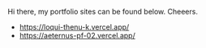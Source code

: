 Hi there, my portfolio sites can be found below. Cheeers.
 - https://loqui-thenu-k.vercel.app/
 - https://aeternus-pf-02.vercel.app/

